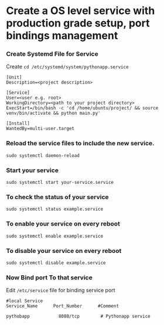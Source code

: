 # Create a OS level service with production grade setup, port bindings management  


### Create Systemd File for Service



Create `cd /etc/systemd/system/pythonapp.service` 

```
[Unit]
Description=<project description>

[Service]
User=<user e.g. root>
WorkingDirectory=<path to your project directory>
ExecStart=/bin/bash -c 'cd /home/ubuntu/project/ && source venv/bin/activate && python main.py'

[Install]
WantedBy=multi-user.target
```

### Reload the service files to include the new service.

```shell
sudo systemctl daemon-reload
```


### Start your service

```
sudo systemctl start your-service.service
```

### To check the status of your service

```
sudo systemctl status example.service
```

### To enable your service on every reboot

```
sudo systemctl enable example.service
```

### To disable your service on every reboot

```
sudo systemctl disable example.service
```


### Now Bind port To that service

Edit `/etc/service` file for binding service port

```shell
#local Service
Service_Name      Port_Number      #Comment

pythobapp           8080/tcp        # Pythonapp service
```